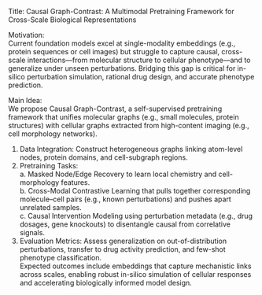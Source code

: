 Title: Causal Graph-Contrast: A Multimodal Pretraining Framework for Cross-Scale Biological Representations

Motivation:  
Current foundation models excel at single-modality embeddings (e.g., protein sequences or cell images) but struggle to capture causal, cross-scale interactions—from molecular structure to cellular phenotype—and to generalize under unseen perturbations. Bridging this gap is critical for in-silico perturbation simulation, rational drug design, and accurate phenotype prediction.

Main Idea:  
We propose Causal Graph-Contrast, a self-supervised pretraining framework that unifies molecular graphs (e.g., small molecules, protein structures) with cellular graphs extracted from high-content imaging (e.g., cell morphology networks).  
1. Data Integration: Construct heterogeneous graphs linking atom-level nodes, protein domains, and cell-subgraph regions.  
2. Pretraining Tasks:  
  a. Masked Node/Edge Recovery to learn local chemistry and cell-morphology features.  
  b. Cross-Modal Contrastive Learning that pulls together corresponding molecule–cell pairs (e.g., known perturbations) and pushes apart unrelated samples.  
  c. Causal Intervention Modeling using perturbation metadata (e.g., drug dosages, gene knockouts) to disentangle causal from correlative signals.  
3. Evaluation Metrics: Assess generalization on out-of-distribution perturbations, transfer to drug activity prediction, and few-shot phenotype classification.  
Expected outcomes include embeddings that capture mechanistic links across scales, enabling robust in-silico simulation of cellular responses and accelerating biologically informed model design.